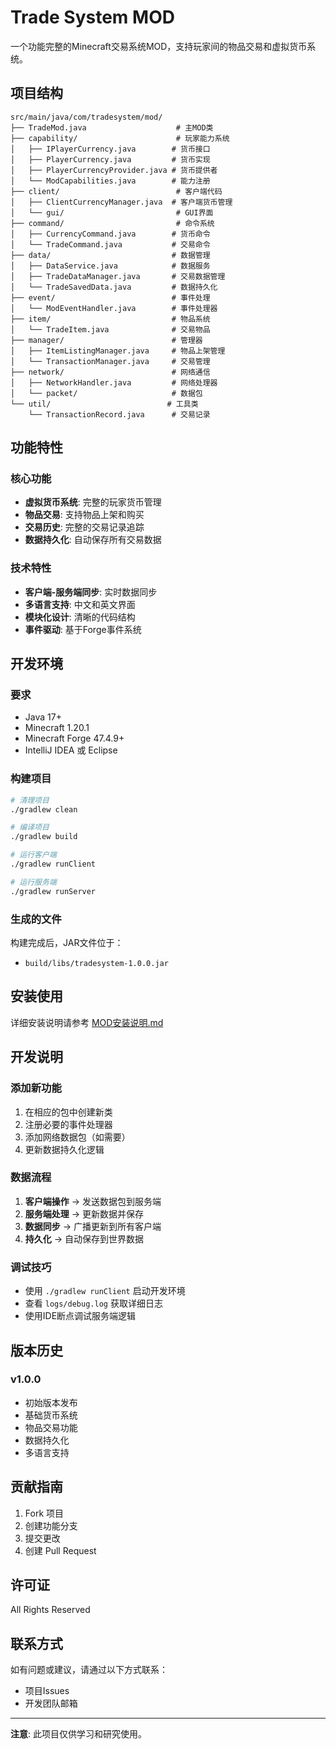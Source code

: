 # Trade System MOD

一个功能完整的Minecraft交易系统MOD，支持玩家间的物品交易和虚拟货币系统。

## 项目结构

```
src/main/java/com/tradesystem/mod/
├── TradeMod.java                    # 主MOD类
├── capability/                      # 玩家能力系统
│   ├── IPlayerCurrency.java        # 货币接口
│   ├── PlayerCurrency.java         # 货币实现
│   ├── PlayerCurrencyProvider.java # 货币提供者
│   └── ModCapabilities.java        # 能力注册
├── client/                          # 客户端代码
│   ├── ClientCurrencyManager.java  # 客户端货币管理
│   └── gui/                         # GUI界面
├── command/                         # 命令系统
│   ├── CurrencyCommand.java        # 货币命令
│   └── TradeCommand.java           # 交易命令
├── data/                           # 数据管理
│   ├── DataService.java            # 数据服务
│   ├── TradeDataManager.java       # 交易数据管理
│   └── TradeSavedData.java         # 数据持久化
├── event/                          # 事件处理
│   └── ModEventHandler.java        # 事件处理器
├── item/                           # 物品系统
│   └── TradeItem.java              # 交易物品
├── manager/                        # 管理器
│   ├── ItemListingManager.java     # 物品上架管理
│   └── TransactionManager.java     # 交易管理
├── network/                        # 网络通信
│   ├── NetworkHandler.java         # 网络处理器
│   └── packet/                     # 数据包
└── util/                          # 工具类
    └── TransactionRecord.java      # 交易记录
```

## 功能特性

### 核心功能
- **虚拟货币系统**: 完整的玩家货币管理
- **物品交易**: 支持物品上架和购买
- **交易历史**: 完整的交易记录追踪
- **数据持久化**: 自动保存所有交易数据

### 技术特性
- **客户端-服务端同步**: 实时数据同步
- **多语言支持**: 中文和英文界面
- **模块化设计**: 清晰的代码结构
- **事件驱动**: 基于Forge事件系统

## 开发环境

### 要求
- Java 17+
- Minecraft 1.20.1
- Minecraft Forge 47.4.9+
- IntelliJ IDEA 或 Eclipse

### 构建项目
```bash
# 清理项目
./gradlew clean

# 编译项目
./gradlew build

# 运行客户端
./gradlew runClient

# 运行服务端
./gradlew runServer
```

### 生成的文件
构建完成后，JAR文件位于：
- `build/libs/tradesystem-1.0.0.jar`

## 安装使用

详细安装说明请参考 [MOD安装说明.md](MOD安装说明.md)

## 开发说明

### 添加新功能
1. 在相应的包中创建新类
2. 注册必要的事件处理器
3. 添加网络数据包（如需要）
4. 更新数据持久化逻辑

### 数据流程
1. **客户端操作** → 发送数据包到服务端
2. **服务端处理** → 更新数据并保存
3. **数据同步** → 广播更新到所有客户端
4. **持久化** → 自动保存到世界数据

### 调试技巧
- 使用 `./gradlew runClient` 启动开发环境
- 查看 `logs/debug.log` 获取详细日志
- 使用IDE断点调试服务端逻辑

## 版本历史

### v1.0.0
- 初始版本发布
- 基础货币系统
- 物品交易功能
- 数据持久化
- 多语言支持

## 贡献指南

1. Fork 项目
2. 创建功能分支
3. 提交更改
4. 创建 Pull Request

## 许可证

All Rights Reserved

## 联系方式

如有问题或建议，请通过以下方式联系：
- 项目Issues
- 开发团队邮箱

---

**注意**: 此项目仅供学习和研究使用。